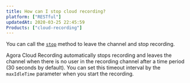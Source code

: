 ```yaml
---
title: How can I stop cloud recording?
platform: ["RESTful"]
updatedAt: 2020-03-25 22:45:59
Products: ["cloud-recording"]
---
```

You can call the [`stop`](https://docs.agora.io/en/cloud-recording/cloud_recording_api_rest?platform=All%20Platforms#stop) method to leave the channel and stop recording.

Agora Cloud Recording automatically stops recording and leaves the channel when there is no user in the recording channel after a time period (30 seconds by default). You can set this timeout interval by the `maxIdleTime` parameter when you start the recording.